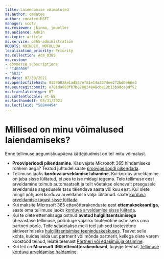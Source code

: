 ```yaml
---
title: Laiendamise võimalused
ms.author: cmcatee
author: cmcatee-MSFT
manager: scotv
ms.reviewer: jkinma, jmueller
ms.audience: Admin
ms.topic: article
ms.service: o365-administration
ROBOTS: NOINDEX, NOFOLLOW
localization_priority: Priority
ms.collection: Adm_O365
ms.custom:
- commerce_subscriptions
- "1400006"
- "5832"
ms.date: 07/30/2021
ms.openlocfilehash: 0159b028e1ad587ef81e14a3374ee272bd0e66e3
ms.sourcegitcommit: e781da003fb7b878854846cbe12b13b9dca8df92
ms.translationtype: HT
ms.contentlocale: et-EE
ms.lasthandoff: 08/31/2021
ms.locfileid: "58844454"
---
```

# <a name="what-are-my-options-to-extend"></a>Millised on minu võimalused laiendamiseks?

Enne tellimuse aegumiskuupäeva kättejõudmist on teil mitu võimalust.

- **Prooviperioodi pikendamine**.  Kas vajate Microsoft 365 hindamiseks rohkem aega? Teatud juhtudel saate [prooviperioodi pikendada](https://docs.microsoft.com/microsoft-365/commerce/extend-your-trial).  
- Tellimuse jaoks **korduva arveldamise lubamine**. Kui korduv arveldamine on juba sisse lülitatud, ei pea te ise midagi tegema. Teie tellimuse eest arveldamine toimub automaatselt ja teilt võetakse olenevalt praegusele arveldamise sagedusele tasu täiendava aasta või kuu eest. Kui olete mingil põhjusel korduva arveldamise välja lülitanud. saate [korduva arveldamise tagasi sisse lülitada](https://docs.microsoft.com/microsoft-365/commerce/subscriptions/renew-your-subscription).
- Kui maksite Microsoft 365 ettevõtterakenduste eest **ettemaksekaardiga**, saate oma tellimuse jaoks [korduva arveldamise sisse lülitada](https://docs.microsoft.com/microsoft-365/commerce/subscriptions/renew-your-subscription).
- Kui te olete ettemaksuga ostnud **avatud hulgilitsentsimisega** üheaastase tellimuse, pöörduge vajaliku tootevõtme ostmiseks oma partneri poole. Teile saadetakse meili teel juhised tootevõtme aktiveerimiseks [hulgilitsentsimise teeninduskeskuses](https://go.microsoft.com/fwlink/p/?LinkID=282016). Teavet selle kohta, kuidas leida uut partnerit või mõnda partnerit, kellega olete varem koostööd teinud, leiate teemast [Partneri või edasimüüja otsimine](https://docs.microsoft.com/microsoft-365/admin/manage/find-your-partner-or-reseller).
- Kui teil on **Microsoft 365 ettevõtterakendused**, lugege teemat [Tellimuse korduva arveldamise haldamine](https://docs.microsoft.com/microsoft-365/commerce/subscriptions/renew-your-subscription).

